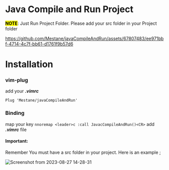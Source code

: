 # Java Compile and Run Project

**<mark>NOTE</mark>**: Just Run Project Folder. Please add your src folder in your Project folder

https://github.com/Mestane/javaCompileAndRun/assets/67807483/ee971bbf-4714-4c7f-bb61-d1761f9b57d6

# Installation

### vim-plug

add your **_.vimrc_**

```vim
Plug 'Mestane/javaCompileAndRun'
```

### Binding

map your key `nnoremap <leader>c :call JavacCompileAndRun()<CR>` add **_.vimrc_** file

#### Important:

Remember You must have a src folder in your project. Here is an example ;

![Screenshot from 2023-08-27 14-28-31](https://github.com/Mestane/javaCompileAndRun/assets/67807483/3287bb0a-9228-48c9-b5b1-7729494cc471)
